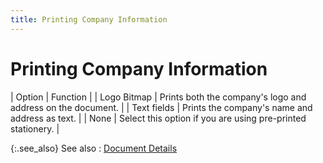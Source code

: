 ```yaml
---
title: Printing Company Information
---
```


# Printing Company Information


| Option | Function |
| Logo Bitmap | Prints both the company's logo and address on the document. |
| Text fields | Prints the company's name and address as text. |
| None | Select this option if you are using pre-printed stationery. |



{:.see_also}
See also
: [Document  Details]({{site.pos_baseurl}}/misc/document_details_gen_tab_printing_pref_dialog_box_pos.html)
